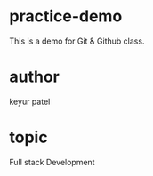 # practice-demo

This is a demo for Git &amp; Github class.

# author

keyur patel

# topic

Full stack Development
